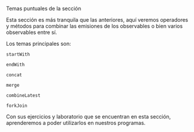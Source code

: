 Temas puntuales de la sección

Esta sección es más tranquila que las anteriores, aquí veremos operadores y métodos para combinar las emisiones de los observables o bien varios observables entre sí.

Los temas principales son:

    startWith

    endWith

    concat

    merge

    combineLatest

    forkJoin

Con sus ejercicios y laboratorio que se encuentran en esta sección, aprenderemos a poder utilizarlos en nuestros programas.
